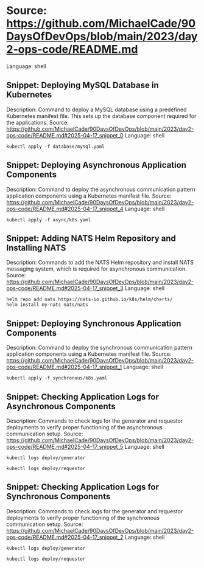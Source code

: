 # Source: https://github.com/MichaelCade/90DaysOfDevOps/blob/main/2023/day2-ops-code/README.md
Language: shell

## Snippet: Deploying MySQL Database in Kubernetes
Description: Command to deploy a MySQL database using a predefined Kubernetes manifest file. This sets up the database component required for the applications.
Source: https://github.com/MichaelCade/90DaysOfDevOps/blob/main/2023/day2-ops-code/README.md#2025-04-17_snippet_0
Language: shell

```shell
kubectl apply -f database/mysql.yaml
```

## Snippet: Deploying Asynchronous Application Components
Description: Command to deploy the asynchronous communication pattern application components using a Kubernetes manifest file.
Source: https://github.com/MichaelCade/90DaysOfDevOps/blob/main/2023/day2-ops-code/README.md#2025-04-17_snippet_4
Language: shell

```shell
kubectl apply -f async/k8s.yaml
```

## Snippet: Adding NATS Helm Repository and Installing NATS
Description: Commands to add the NATS Helm repository and install NATS messaging system, which is required for asynchronous communication.
Source: https://github.com/MichaelCade/90DaysOfDevOps/blob/main/2023/day2-ops-code/README.md#2025-04-17_snippet_3
Language: shell

```shell
helm repo add nats https://nats-io.github.io/k8s/helm/charts/
helm install my-nats nats/nats
```

## Snippet: Deploying Synchronous Application Components
Description: Command to deploy the synchronous communication pattern application components using a Kubernetes manifest file.
Source: https://github.com/MichaelCade/90DaysOfDevOps/blob/main/2023/day2-ops-code/README.md#2025-04-17_snippet_1
Language: shell

```shell
kubectl apply -f synchronous/k8s.yaml
```

## Snippet: Checking Application Logs for Asynchronous Components
Description: Commands to check logs for the generator and requestor deployments to verify proper functioning of the asynchronous communication setup.
Source: https://github.com/MichaelCade/90DaysOfDevOps/blob/main/2023/day2-ops-code/README.md#2025-04-17_snippet_5
Language: shell

```shell
kubectl logs deploy/generator

kubectl logs deploy/requestor
```

## Snippet: Checking Application Logs for Synchronous Components
Description: Commands to check logs for the generator and requestor deployments to verify proper functioning of the synchronous communication setup.
Source: https://github.com/MichaelCade/90DaysOfDevOps/blob/main/2023/day2-ops-code/README.md#2025-04-17_snippet_2
Language: shell

```shell
kubectl logs deploy/generator

kubectl logs deploy/requestor
```
